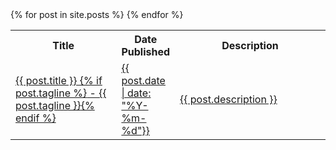 <table>
<tr>
  <th width="35%">Title</th>
  <th width="15%">Date Published</th>
  <th width="50%">Description</th>
</tr>
{% for post in site.posts %}
<tr {% if post.draft %}class="draft"{% endif %}>
  <td><a href="{{ post.url}}">{{ post.title }} {% if post.tagline %}<span class="tagline"> - {{ post.tagline }}</span>{% endif %}</a></td>
  <td><a href="{{ post.url}}">{{ post.date | date: "%Y-%m-%d"}}</a></td>
  <td><a href="{{ post.url}}">{{ post.description }}</a></td>
</tr>
{% endfor %}
